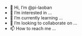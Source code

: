 - 👋 Hi, I’m @pi-laoban
- 👀 I’m interested in ...
- 🌱 I’m currently learning ...
- 💞️ I’m looking to collaborate on ...
- 📫 How to reach me ...

<!---
pi-laoban/pi-laoban is a ✨ special ✨ repository because its `README.md` (this file) appears on your GitHub profile.
You can click the Preview link to take a look at your changes.
--->

